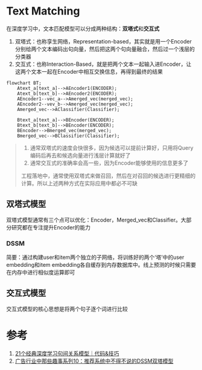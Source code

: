 # Text Matching

在深度学习中，文本匹配模型可以分成两种结构：**双塔式**和**交互式**

1. 双塔式：也称孪生网络，Representation-based，其实就是用一个Encoder分别给两个文本编码出句向量，然后把这两个句向量融合，然后过一个浅层的分类器
2. 交互式：也称Interaction-Based，就是把两个文本一起输入进Encoder，让这两个文本一起在Encoder中相互交换信息，再得到最终的结果

```mermaid
flowchart BT;
    Atext_a[text_a]-->AEncoder1(ENCODER);
    Atext_b[text_b]-->AEncoder2(ENCODER);
    AEncoder1--vec_a-->Amerged_vec(merged_vec);
    AEncoder2--vev_b-->Amerged_vec(merged_vec);
    Amerged_vec-->AClassifier(Classifier);
    
    Btext_a[text_a]-->BEncoder(ENCODER);
    Btext_b[text_b]-->BEncoder(ENCODER);
    BEncoder-->Bmerged_vec(merged_vec);
    Bmerged_vec-->BClassifier(Classifier);
```

> 1. 通常双塔式的速度会快很多，因为候选可以提前计算好，只用将Query编码后再去和候选向量进行浅层计算就好了
> 2. 通常交互式的准确率会高一些，因为Encoder能够使用的信息更多了
>
> 工程落地中，通常使用双塔式来做召回，然后在对召回的候选进行更精细的计算。所以上述两种方式在实际应用中都必不可缺

## 双塔式模型

双塔式模型通常有三个点可以优化：Encoder，Merged_vec和Classifier。大部分研究都在专注提升Encoder的能力

### DSSM

简要：通过构建user和item两个独立的子网络，将训练好的两个‘塔’中的user embedding和item embedding各自缓存到内存数据库中。线上预测的时候只需要在内存中进行相似度运算即可

## 交互式模型

交互式模型的核心思想是将两个句子逐个词进行比较



# 参考

1. [21个经典深度学习句间关系模型｜代码&技巧](https://zhuanlan.zhihu.com/p/357864974)
2. [广告行业中那些趣事系列10：推荐系统中不得不说的DSSM双塔模型](https://zhuanlan.zhihu.com/p/139541282)





